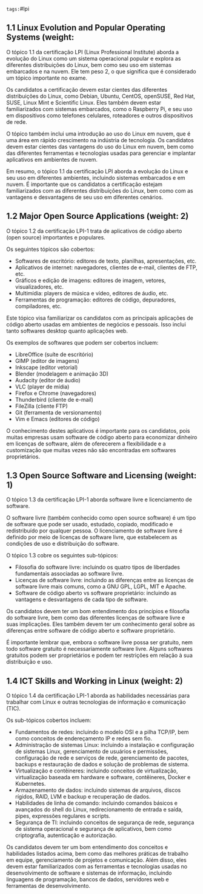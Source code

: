 `tags:`#lpi

## 1.1 Linux Evolution and Popular Operating Systems (weight: 

O tópico 1.1 da certificação LPI (Linux Professional Institute) aborda a evolução do Linux como um sistema operacional popular e explora as diferentes distribuições do Linux, bem como seu uso em sistemas embarcados e na nuvem. Ele tem peso 2, o que significa que é considerado um tópico importante no exame.

Os candidatos a certificação devem estar cientes das diferentes distribuições do Linux, como Debian, Ubuntu, CentOS, openSUSE, Red Hat, SUSE, Linux Mint e Scientific Linux. Eles também devem estar familiarizados com sistemas embarcados, como o Raspberry Pi, e seu uso em dispositivos como telefones celulares, roteadores e outros dispositivos de rede.

O tópico também inclui uma introdução ao uso do Linux em nuvem, que é uma área em rápido crescimento na indústria de tecnologia. Os candidatos devem estar cientes das vantagens do uso do Linux em nuvem, bem como das diferentes ferramentas e tecnologias usadas para gerenciar e implantar aplicativos em ambientes de nuvem.

Em resumo, o tópico 1.1 da certificação LPI aborda a evolução do Linux e seu uso em diferentes ambientes, incluindo sistemas embarcados e em nuvem. É importante que os candidatos a certificação estejam familiarizados com as diferentes distribuições do Linux, bem como com as vantagens e desvantagens de seu uso em diferentes cenários.


## 1.2 Major Open Source Applications (weight: 2)

O tópico 1.2 da certificação LPI-1 trata de aplicativos de código aberto (open source) importantes e populares.

Os seguintes tópicos são cobertos:

-   Softwares de escritório: editores de texto, planilhas, apresentações, etc.
-   Aplicativos de internet: navegadores, clientes de e-mail, clientes de FTP, etc.
-   Gráficos e edição de imagens: editores de imagem, vetores, visualizadores, etc.
-   Multimídia: players de música e vídeo, editores de áudio, etc.
-   Ferramentas de programação: editores de código, depuradores, compiladores, etc.

Este tópico visa familiarizar os candidatos com as principais aplicações de código aberto usadas em ambientes de negócios e pessoais. Isso inclui tanto softwares desktop quanto aplicações web.

Os exemplos de softwares que podem ser cobertos incluem:

-   LibreOffice (suíte de escritório)
-   GIMP (editor de imagens)
-   Inkscape (editor vetorial)
-   Blender (modelagem e animação 3D)
-   Audacity (editor de áudio)
-   VLC (player de mídia)
-   Firefox e Chrome (navegadores)
-   Thunderbird (cliente de e-mail)
-   FileZilla (cliente FTP)
-   Git (ferramenta de versionamento)
-   Vim e Emacs (editores de código)

O conhecimento destes aplicativos é importante para os candidatos, pois muitas empresas usam software de código aberto para economizar dinheiro em licenças de software, além de oferecerem a flexibilidade e a customização que muitas vezes não são encontradas em softwares proprietários.


## 1.3 Open Source Software and Licensing (weight: 1)

O tópico 1.3 da certificação LPI-1 aborda software livre e licenciamento de software.

O software livre (também conhecido como open source software) é um tipo de software que pode ser usado, estudado, copiado, modificado e redistribuído por qualquer pessoa. O licenciamento de software livre é definido por meio de licenças de software livre, que estabelecem as condições de uso e distribuição do software.

O tópico 1.3 cobre os seguintes sub-tópicos:

-   Filosofia do software livre: incluindo os quatro tipos de liberdades fundamentais associadas ao software livre.
-   Licenças de software livre: incluindo as diferenças entre as licenças de software livre mais comuns, como a GNU GPL, LGPL, MIT e Apache.
-   Software de código aberto vs software proprietário: incluindo as vantagens e desvantagens de cada tipo de software.

Os candidatos devem ter um bom entendimento dos princípios e filosofia do software livre, bem como das diferentes licenças de software livre e suas implicações. Eles também devem ter um conhecimento geral sobre as diferenças entre software de código aberto e software proprietário.

É importante lembrar que, embora o software livre possa ser gratuito, nem todo software gratuito é necessariamente software livre. Alguns softwares gratuitos podem ser proprietários e podem ter restrições em relação à sua distribuição e uso.


## 1.4 ICT Skills and Working in Linux (weight: 2)

O tópico 1.4 da certificação LPI-1 aborda as habilidades necessárias para trabalhar com Linux e outras tecnologias de informação e comunicação (TIC).

Os sub-tópicos cobertos incluem:

-   Fundamentos de redes: incluindo o modelo OSI e a pilha TCP/IP, bem como conceitos de endereçamento IP e redes sem fio.
-   Administração de sistemas Linux: incluindo a instalação e configuração de sistemas Linux, gerenciamento de usuários e permissões, configuração de rede e serviços de rede, gerenciamento de pacotes, backups e restauração de dados e solução de problemas de sistema.
-   Virtualização e contêineres: incluindo conceitos de virtualização, virtualização baseada em hardware e software, contêineres, Docker e Kubernetes.
-   Armazenamento de dados: incluindo sistemas de arquivos, discos rígidos, RAID, LVM e backup e recuperação de dados.
-   Habilidades de linha de comando: incluindo comandos básicos e avançados do shell do Linux, redirecionamento de entrada e saída, pipes, expressões regulares e scripts.
-   Segurança de TI: incluindo conceitos de segurança de rede, segurança de sistema operacional e segurança de aplicativos, bem como criptografia, autenticação e autorização.

Os candidatos devem ter um bom entendimento dos conceitos e habilidades listados acima, bem como das melhores práticas de trabalho em equipe, gerenciamento de projetos e comunicação. Além disso, eles devem estar familiarizados com as ferramentas e tecnologias usadas no desenvolvimento de software e sistemas de informação, incluindo linguagens de programação, bancos de dados, servidores web e ferramentas de desenvolvimento.
